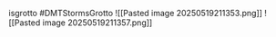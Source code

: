 isgrotto   #DMTStormsGrotto
![[Pasted image 20250519211353.png]]
![[Pasted image 20250519211357.png]]